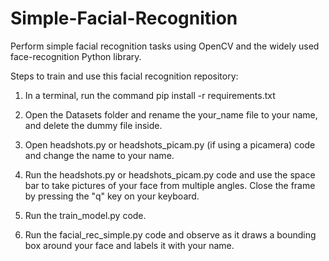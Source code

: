 # Simple-Facial-Recognition
Perform simple facial recognition tasks using OpenCV and the widely used face-recognition Python library. 

Steps to train and use this facial recognition repository:

1. In a terminal, run the command pip install -r requirements.txt

2. Open the Datasets folder and rename the your_name file to your name, and delete the dummy file inside. 

3. Open headshots.py or headshots_picam.py (if using a picamera) code and change the name to your name.

4. Run the headshots.py or headshots_picam.py code and use the space bar to take pictures of your face from multiple angles. Close the frame by pressing the "q" key on your keyboard.

5. Run the train_model.py code.

6. Run the facial_rec_simple.py code and observe as it draws a bounding box around your face and labels it with your name. 

